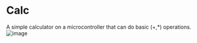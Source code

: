 # Calc

A simple calculator on a microcontroller that can do basic (+,*) operations. ![image](https://github.com/Venkat-777/Calc/assets/65480658/9c2b704d-a7b7-4fd2-88eb-7c992f0e1a9e)
